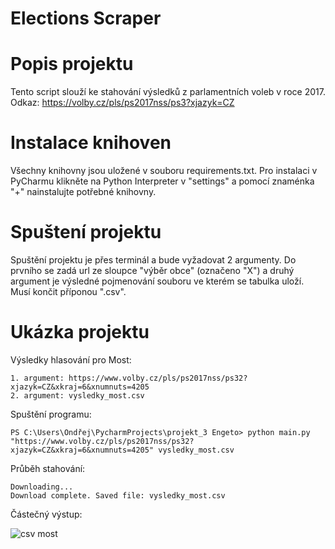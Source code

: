 # Elections Scraper

# Popis projektu

Tento script slouží ke stahování výsledků z parlamentních voleb v roce 2017. Odkaz: https://volby.cz/pls/ps2017nss/ps3?xjazyk=CZ

# Instalace knihoven

Všechny knihovny jsou uložené v souboru requirements.txt. Pro instalaci v PyCharmu klikněte na Python Interpreter v "settings" a pomocí znaménka "+" nainstalujte potřebné knihovny.

# Spuštení projektu

Spuštění projektu je přes terminál a bude vyžadovat 2 argumenty. Do prvního se zadá url ze sloupce "výběr obce" (označeno "X") a druhý argument je výsledné pojmenování souboru ve kterém se tabulka uloží. Musí končit příponou ".csv".

# Ukázka projektu

Výsledky hlasování pro Most:

    1. argument: https://www.volby.cz/pls/ps2017nss/ps32?xjazyk=CZ&xkraj=6&xnumnuts=4205
    2. argument: vysledky_most.csv

Spuštění programu:

    PS C:\Users\Ondřej\PycharmProjects\projekt_3 Engeto> python main.py "https://www.volby.cz/pls/ps2017nss/ps32?xjazyk=CZ&xkraj=6&xnumnuts=4205" vysledky_most.csv

Průběh stahování:

    Downloading...
    Download complete. Saved file: vysledky_most.csv

Částečný výstup:

![csv most](https://user-images.githubusercontent.com/116887934/217022028-00816778-dfb4-4ec9-bc93-9c117304696e.png)

